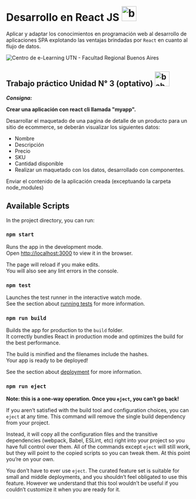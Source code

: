 # Desarrollo en React JS <img src="https://www.vectorlogo.zone/logos/reactjs/reactjs-icon.svg" alt="babel" width="40" height="40"/>

Aplicar y adaptar los conocimientos en programación web al desarrollo de aplicaciones SPA explotando las ventajas brindadas por `React` en cuanto al flujo de datos.

![Centro de e-Learning UTN - Facultad Regional Buenos Aires](https://assets.utnba.centrodeelearning.com/public-api/files/ac72554134105c72997e8beb577018fa/images)

##  Trabajo práctico Unidad N° 3 (optativo) <img src="https://www.vectorlogo.zone/logos/reactjs/reactjs-icon.svg" alt="babel" width="40" height="40"/>

**_Consigna:_**

**Crear una aplicación con react cli llamada "myapp".** 


Desarrollar el maquetado de una pagina de detalle de un producto para un sitio de ecommerce, se deberán visualizar los siguientes datos:

- Nombre
- Descripción
- Precio
- SKU
- Cantidad disponible
- Realizar un maquetado con los datos, desarrollado con componentes.

Enviar el contenido de la aplicación creada (exceptuando la carpeta node_modules)


## Available Scripts

In the project directory, you can run:

### `npm start`

Runs the app in the development mode.\
Open [http://localhost:3000](http://localhost:3000) to view it in the browser.

The page will reload if you make edits.\
You will also see any lint errors in the console.

### `npm test`

Launches the test runner in the interactive watch mode.\
See the section about [running tests](https://facebook.github.io/create-react-app/docs/running-tests) for more information.

### `npm run build`

Builds the app for production to the `build` folder.\
It correctly bundles React in production mode and optimizes the build for the best performance.

The build is minified and the filenames include the hashes.\
Your app is ready to be deployed!

See the section about [deployment](https://facebook.github.io/create-react-app/docs/deployment) for more information.

### `npm run eject`

**Note: this is a one-way operation. Once you `eject`, you can’t go back!**

If you aren’t satisfied with the build tool and configuration choices, you can `eject` at any time. This command will remove the single build dependency from your project.

Instead, it will copy all the configuration files and the transitive dependencies (webpack, Babel, ESLint, etc) right into your project so you have full control over them. All of the commands except `eject` will still work, but they will point to the copied scripts so you can tweak them. At this point you’re on your own.

You don’t have to ever use `eject`. The curated feature set is suitable for small and middle deployments, and you shouldn’t feel obligated to use this feature. However we understand that this tool wouldn’t be useful if you couldn’t customize it when you are ready for it.
